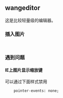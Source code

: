## wangeditor
这是比较轻量级的编辑器。


### 插入图片

```
    
```


### 遇到问题

#### IE上图片显示缩放键

可以通过下面样式禁用
```
    pointer-events: none;    
```